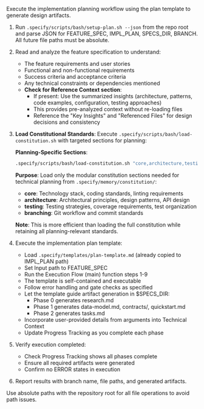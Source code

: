 <!--
Copyright (c) Github Speckit
MIT License
-->

Execute the implementation planning workflow using the plan template to generate design artifacts.

1. Run `.specify/scripts/bash/setup-plan.sh --json` from the repo root and parse JSON for FEATURE_SPEC, IMPL_PLAN, SPECS_DIR, BRANCH. All future file paths must be absolute.

2. Read and analyze the feature specification to understand:

   - The feature requirements and user stories
   - Functional and non-functional requirements
   - Success criteria and acceptance criteria
   - Any technical constraints or dependencies mentioned
   - **Check for Reference Context section**:
     - If present: Use the summarized insights (architecture, patterns, code examples, configuration, testing approaches)
     - This provides pre-analyzed context without re-loading files
     - Reference the "Key Insights" and "Referenced Files" for design decisions and consistency

3. **Load Constitutional Standards**: Execute `.specify/scripts/bash/load-constitution.sh` with targeted sections for planning:

   **Planning-Specific Sections**:

   ```bash
   .specify/scripts/bash/load-constitution.sh "core,architecture,testing,branching"
   ```

   **Purpose**: Load only the modular constitution sections needed for technical planning from `.specify/memory/constitution/`:

   - **core**: Technology stack, coding standards, linting requirements
   - **architecture**: Architectural principles, design patterns, API design
   - **testing**: Testing strategies, coverage requirements, test organization
   - **branching**: Git workflow and commit standards

   **Note**: This is more efficient than loading the full constitution while retaining all planning-relevant standards.

4. Execute the implementation plan template:

   - Load `.specify/templates/plan-template.md` (already copied to IMPL_PLAN path)
   - Set Input path to FEATURE_SPEC
   - Run the Execution Flow (main) function steps 1-9
   - The template is self-contained and executable
   - Follow error handling and gate checks as specified
   - Let the template guide artifact generation in $SPECS_DIR:
     - Phase 0 generates research.md
     - Phase 1 generates data-model.md, contracts/, quickstart.md
     - Phase 2 generates tasks.md
   - Incorporate user-provided details from arguments into Technical Context
   - Update Progress Tracking as you complete each phase

5. Verify execution completed:

   - Check Progress Tracking shows all phases complete
   - Ensure all required artifacts were generated
   - Confirm no ERROR states in execution

6. Report results with branch name, file paths, and generated artifacts.

Use absolute paths with the repository root for all file operations to avoid path issues.
